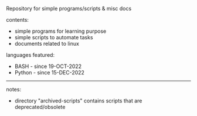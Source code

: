 Repository for simple programs/scripts & misc docs

contents:
- simple programs for learning purpose
- simple scripts to automate tasks
- documents related to linux

languages featured:
- BASH		- since 19-OCT-2022
- Python	- since 15-DEC-2022

----
notes:
- directory "archived-scripts" contains scripts that are deprecated/obsolete

